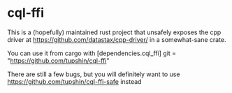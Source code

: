 # cql-ffi

This is a (hopefully) maintained rust project that unsafely 
exposes the cpp driver at https://github.com/datastax/cpp-driver/
in a somewhat-sane crate. 

You can use it from cargo with
    [dependencies.cql_ffi]
    git = "https://github.com/tupshin/cql-ffi"

There are still a few bugs, but you will definitely want to use https://github.com/tupshin/cql-ffi-safe instead
